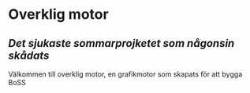 # Overklig motor

## _Det sjukaste sommarprojketet som någonsin skådats_

Välkommen till overklig motor, en grafikmotor som skapats för att bygga BoSS

